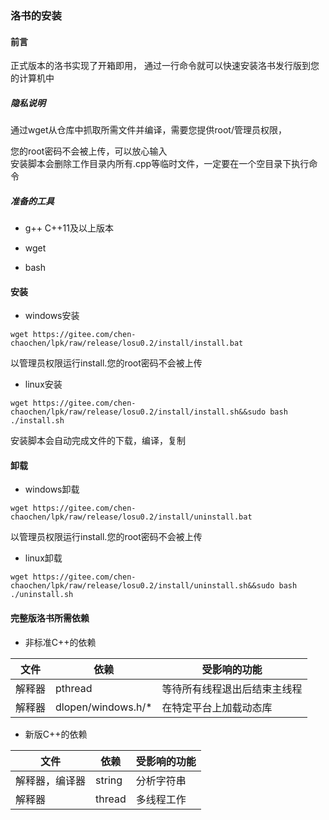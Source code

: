 ### 洛书的安装
#### 前言
正式版本的洛书实现了开箱即用，
通过一行命令就可以快速安装洛书发行版到您的计算机中
##### 隐私说明
通过wget从仓库中抓取所需文件并编译，需要您提供root/管理员权限，

您的root密码不会被上传，可以放心输入<br>安装脚本会删除工作目录内所有.cpp等临时文件，一定要在一个空目录下执行命令<br>
##### 准备的工具
+ g++ C++11及以上版本

+ wget

+ bash

#### 安装
+ windows安装

```
wget https://gitee.com/chen-chaochen/lpk/raw/release/losu0.2/install/install.bat
```


以管理员权限运行install.您的root密码不会被上传

+ linux安装

```
wget https://gitee.com/chen-chaochen/lpk/raw/release/losu0.2/install/install.sh&&sudo bash ./install.sh
```


安装脚本会自动完成文件的下载，编译，复制

#### 卸载
+ windows卸载

```
wget https://gitee.com/chen-chaochen/lpk/raw/release/losu0.2/install/uninstall.bat
```


以管理员权限运行install.您的root密码不会被上传

+ linux卸载


```
wget https://gitee.com/chen-chaochen/lpk/raw/release/losu0.2/install/uninstall.sh&&sudo bash ./uninstall.sh

```

#### 完整版洛书所需依赖
+ 非标准C++的依赖

| 文件  | 依赖      | 受影响的功能         |
|-----|---------|----------------|
| 解释器 | pthread | 等待所有线程退出后结束主线程 |
| 解释器 | dlopen/windows.h/*       |   在特定平台上加载动态库     |

+ 新版C++的依赖

| 文件      | 依赖     | 受影响的功能 |
|---------|--------|--------|
| 解释器，编译器 | string | 分析字符串  |
| 解释器     | thread | 多线程工作  |


